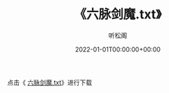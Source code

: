 ﻿---
title:  《六脉剑魔.txt》
date:   2022-01-01T00:00:00+00:00
author: 听松阁
layout: post
permalink: /六脉剑魔/
categories: 小说
tags: [小说]
---

点击《 [六脉剑魔.txt](http://img.660000.xyz/bookstukust/book/bntxt/10/六脉剑魔.txt)》进行下载